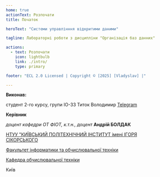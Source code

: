 ```yaml
---
home: true
actionText: Розпочати
title: Початок

heroText: "Системи управлінння відкритими даними"

tagline: Лабораторні роботи з дисципліни "Організація баз данних"

actions:
  - text: Розпочати
    icon: lightbulb
    link: ./intro/
    type: primary

footer: "ECL 2.0 Licensed | Copyright © [2025] [Vladyslav] |"

---
```



**Виконав:** 

студент 2-го курсу, групи ІО-33 Титок Володимир [Telegram](https://web.telegram.org/k/#@tegimon)


**Керівник**

*доцент кафедри ОТ ФІОТ, к.т.н., доцент*<span padding-right:5em></span> **Андрій БОЛДАК** 

[НТУУ "КИЇВСЬКИЙ ПОЛІТЕХНІЧНИЙ ІНСТИТУТ імені ІГОРЯ СІКОРСЬКОГО](https://kpi.ua/)

[Факультет інформатики та обчислювальної техніки](https://fiot.kpi.ua/)

[Кафедра обчислювальної техніки](https://comsys.kpi.ua/)

Київ
